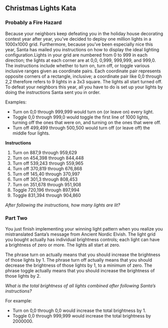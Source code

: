 ## Christmas Lights Kata

### Probably a Fire Hazard
Because your neighbors keep defeating you in the holiday house decorating contest year after year, you’ve decided to
deploy one million lights in a 1000x1000 grid. Furthermore, because you’ve been especially nice this year, Santa has
mailed you instructions on how to display the ideal lighting configuration.Lights in your grid are numbered
from 0 to 999 in each direction; the lights at each corner are at 0,0, 0,999, 999,999, and 999,0.
The instructions include whether to turn on, turn off, or toggle various inclusive ranges given as coordinate pairs. 
Each coordinate pair represents opposite corners of a rectangle, inclusive; a coordinate pair like 0,0 through 2,2
therefore refers to 9 lights in a 3x3 square. The lights all start turned off. To defeat your neighbors this year, 
all you have to do is set up your lights by doing the instructions Santa sent you in order.

Examples:

* Turn on 0,0 through 999,999 would turn on (or leave on) every light.
* Toggle 0,0 through 999,0 would toggle the first line of 1000 lights, turning off the ones that were on, 
and turning on the ones that were off.
* Turn off 499,499 through 500,500 would turn off (or leave off) the middle four lights.

**Instructions**
1. Turn on 887,9 through 959,629 
2. Turn on 454,398 through 844,448 
3. Turn off 539,243 through 559,965 
4. Turn off 370,819 through 676,868 
5. Turn off 145,40 through 370,997 
6. Turn off 301,3 through 808,453 
7. Turn on 351,678 through 951,908 
8. Toggle 720,196 through 897,994 
9. Toggle 831,394 through 904,860

_After following the instructions, how many lights are lit?_

### Part Two
You just finish implementing your winning light pattern when you realize you mistranslated Santa’s message from
Ancient Nordic Elvish. The light grid you bought actually has individual brightness controls; each light can have a
brightness of zero or more. The lights all start at zero.

The phrase turn on actually means that you should increase the brightness of those lights by 1.
The phrase turn off actually means that you should decrease the brightness of those lights by 1, to a minimum of zero.
The phrase toggle actually means that you should increase the brightness of those lights by 2.

_What is the total brightness of all lights combined after following Santa’s instructions?_

For example:

* Turn on 0,0 through 0,0 would increase the total brightness by 1.
* Toggle 0,0 through 999,999 would increase the total brightness by 2000000.